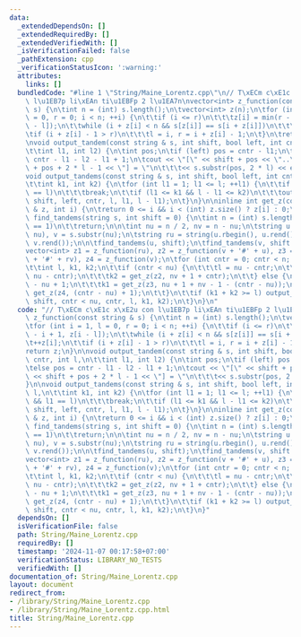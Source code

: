 ```yaml
---
data:
  _extendedDependsOn: []
  _extendedRequiredBy: []
  _extendedVerifiedWith: []
  _isVerificationFailed: false
  _pathExtension: cpp
  _verificationStatusIcon: ':warning:'
  attributes:
    links: []
  bundledCode: "#line 1 \"String/Maine_Lorentz.cpp\"\n// T\xECm c\xE1c x\xE2u con\
    \ l\u1EB7p li\xEAn ti\u1EBFp 2 l\u1EA7n\nvector<int> z_function(const string &\
    \ s) {\n\tint n = (int) s.length();\n\tvector<int> z(n);\n\tfor (int i = 1, l\
    \ = 0, r = 0; i < n; ++i) {\n\t\tif (i <= r)\n\t\t\tz[i] = min(r - i + 1, z[i\
    \ - l]);\n\t\twhile (i + z[i] < n && s[z[i]] == s[i + z[i]])\n\t\t\t++z[i];\n\t\
    \tif (i + z[i] - 1 > r)\n\t\t\tl = i, r = i + z[i] - 1;\n\t}\n\treturn z;\n}\n\
    \nvoid output_tandem(const string & s, int shift, bool left, int cntr, int l,\n\
    \t\tint l1, int l2) {\n\tint pos;\n\tif (left) pos = cntr - l1;\n\telse pos =\
    \ cntr - l1 - l2 - l1 + 1;\n\tcout << \"[\" << shift + pos << \"..\" << shift\
    \ + pos + 2 * l - 1 << \"] = \"\n\t\t\t<< s.substr(pos, 2 * l) << endl;\n}\n\n\
    void output_tandems(const string & s, int shift, bool left, int cntr, int l,\n\
    \t\tint k1, int k2) {\n\tfor (int l1 = 1; l1 <= l; ++l1) {\n\t\tif (left && l1\
    \ == l)\n\t\t\tbreak;\n\t\tif (l1 <= k1 && l - l1 <= k2)\n\t\t\toutput_tandem(s,\
    \ shift, left, cntr, l, l1, l - l1);\n\t}\n}\n\ninline int get_z(const vector<int>\
    \ & z, int i) {\n\treturn 0 <= i && i < (int) z.size() ? z[i] : 0;\n}\n\nvoid\
    \ find_tandems(string s, int shift = 0) {\n\tint n = (int) s.length();\n\tif (n\
    \ == 1)\n\t\treturn;\n\n\tint nu = n / 2, nv = n - nu;\n\tstring u = s.substr(0,\
    \ nu), v = s.substr(nu);\n\tstring ru = string(u.rbegin(), u.rend()), rv = string(v.rbegin(),\
    \ v.rend());\n\n\tfind_tandems(u, shift);\n\tfind_tandems(v, shift + nu);\n\n\t\
    vector<int> z1 = z_function(ru), z2 = z_function(v + '#' + u), z3 =\n\t\t\tz_function(ru\
    \ + '#' + rv), z4 = z_function(v);\n\tfor (int cntr = 0; cntr < n; ++cntr) {\n\
    \t\tint l, k1, k2;\n\t\tif (cntr < nu) {\n\t\t\tl = nu - cntr;\n\t\t\tk1 = get_z(z1,\
    \ nu - cntr);\n\t\t\tk2 = get_z(z2, nv + 1 + cntr);\n\t\t} else {\n\t\t\tl = cntr\
    \ - nu + 1;\n\t\t\tk1 = get_z(z3, nu + 1 + nv - 1 - (cntr - nu));\n\t\t\tk2 =\
    \ get_z(z4, (cntr - nu) + 1);\n\t\t}\n\t\tif (k1 + k2 >= l) output_tandems(s,\
    \ shift, cntr < nu, cntr, l, k1, k2);\n\t}\n}\n"
  code: "// T\xECm c\xE1c x\xE2u con l\u1EB7p li\xEAn ti\u1EBFp 2 l\u1EA7n\nvector<int>\
    \ z_function(const string & s) {\n\tint n = (int) s.length();\n\tvector<int> z(n);\n\
    \tfor (int i = 1, l = 0, r = 0; i < n; ++i) {\n\t\tif (i <= r)\n\t\t\tz[i] = min(r\
    \ - i + 1, z[i - l]);\n\t\twhile (i + z[i] < n && s[z[i]] == s[i + z[i]])\n\t\t\
    \t++z[i];\n\t\tif (i + z[i] - 1 > r)\n\t\t\tl = i, r = i + z[i] - 1;\n\t}\n\t\
    return z;\n}\n\nvoid output_tandem(const string & s, int shift, bool left, int\
    \ cntr, int l,\n\t\tint l1, int l2) {\n\tint pos;\n\tif (left) pos = cntr - l1;\n\
    \telse pos = cntr - l1 - l2 - l1 + 1;\n\tcout << \"[\" << shift + pos << \"..\"\
    \ << shift + pos + 2 * l - 1 << \"] = \"\n\t\t\t<< s.substr(pos, 2 * l) << endl;\n\
    }\n\nvoid output_tandems(const string & s, int shift, bool left, int cntr, int\
    \ l,\n\t\tint k1, int k2) {\n\tfor (int l1 = 1; l1 <= l; ++l1) {\n\t\tif (left\
    \ && l1 == l)\n\t\t\tbreak;\n\t\tif (l1 <= k1 && l - l1 <= k2)\n\t\t\toutput_tandem(s,\
    \ shift, left, cntr, l, l1, l - l1);\n\t}\n}\n\ninline int get_z(const vector<int>\
    \ & z, int i) {\n\treturn 0 <= i && i < (int) z.size() ? z[i] : 0;\n}\n\nvoid\
    \ find_tandems(string s, int shift = 0) {\n\tint n = (int) s.length();\n\tif (n\
    \ == 1)\n\t\treturn;\n\n\tint nu = n / 2, nv = n - nu;\n\tstring u = s.substr(0,\
    \ nu), v = s.substr(nu);\n\tstring ru = string(u.rbegin(), u.rend()), rv = string(v.rbegin(),\
    \ v.rend());\n\n\tfind_tandems(u, shift);\n\tfind_tandems(v, shift + nu);\n\n\t\
    vector<int> z1 = z_function(ru), z2 = z_function(v + '#' + u), z3 =\n\t\t\tz_function(ru\
    \ + '#' + rv), z4 = z_function(v);\n\tfor (int cntr = 0; cntr < n; ++cntr) {\n\
    \t\tint l, k1, k2;\n\t\tif (cntr < nu) {\n\t\t\tl = nu - cntr;\n\t\t\tk1 = get_z(z1,\
    \ nu - cntr);\n\t\t\tk2 = get_z(z2, nv + 1 + cntr);\n\t\t} else {\n\t\t\tl = cntr\
    \ - nu + 1;\n\t\t\tk1 = get_z(z3, nu + 1 + nv - 1 - (cntr - nu));\n\t\t\tk2 =\
    \ get_z(z4, (cntr - nu) + 1);\n\t\t}\n\t\tif (k1 + k2 >= l) output_tandems(s,\
    \ shift, cntr < nu, cntr, l, k1, k2);\n\t}\n}"
  dependsOn: []
  isVerificationFile: false
  path: String/Maine_Lorentz.cpp
  requiredBy: []
  timestamp: '2024-11-07 00:17:58+07:00'
  verificationStatus: LIBRARY_NO_TESTS
  verifiedWith: []
documentation_of: String/Maine_Lorentz.cpp
layout: document
redirect_from:
- /library/String/Maine_Lorentz.cpp
- /library/String/Maine_Lorentz.cpp.html
title: String/Maine_Lorentz.cpp
---
```

